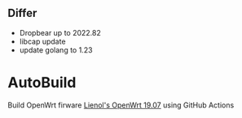 

## Differ

- Dropbear up to 2022.82
- libcap update
- update golang to 1.23




# AutoBuild

Build OpenWrt firware [Lienol's OpenWrt 19.07](https://github.com/Lienol/openwrt) using GitHub Actions


